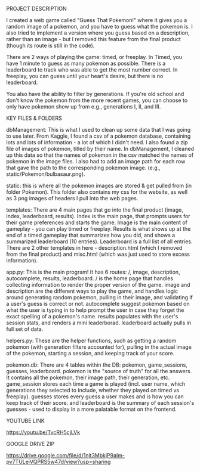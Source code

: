 PROJECT DESCRIPTION

I created a web game called "Guess That Pokemon!" where it gives you a random image of a pokemon, and you have to guess what the pokemon is. I also tried to implement a version where you guess based on a description, rather than an image - but I removed this feature from the final product (though its route is still in the code).

There are 2 ways of playing the game: timed, or freeplay. In Timed, you have 1 minute to guess as many pokemon as possible. There is a leaderboard to track who was able to get the most number correct. In freeplay, you can guess until your heart's desire, but there is no leaderboard.

You also have the ability to filter by generations. If you're old school and don't know the pokemon from the more recent games, you can choose to only have pokemon show up from e.g., generations I, II, and III.

KEY FILES & FOLDERS

dbManagement: This is what I used to clean up some data that I was going to use later. From Kaggle, I found a csv of a pokemon database, containing lots and lots of information - a lot of which I didn't need. I also found a zip file of images of pokemon, titled by their name. In dbManagement, I cleaned up this data so that the names of pokemon in the csv matched the names of pokemon in the image files. I also had to add an image path for each row that gave the path to the corresponding pokemon image. (e.g., static/Pokemon/bulbasaur.png).

static: this is where all the pokemon images are stored & get pulled from (in folder Pokemon). This folder also contains my css for the website, as well as 3 png images of headers I pull into the web pages.

templates: There are 4 main pages that go into the final product (image, index, leaderboard, results). Index is the main page, that prompts users for their game preferences and starts the game. Image is the main content of gameplay - you can play timed or freeplay. Results is what shows up at the end of a timed gameplay that summarizes how you did, and shows a summarized leaderboard (10 entries). Leaderboard is a full list of all entries. There are 2 other templates in here - description.html (which I removed from the final product) and misc.html (which was just used to store excess information).

app.py: This is the main program! It has 6 routes: /, image, description, autocomplete, results, leaderboard. / is the home page that handles collecting information to render the proper version of the game. image and description are the different ways to play the game, and handles logic around generating random pokemon, pulling in their image, and validating if a user's guess is correct or not. autocomplete suggest pokemon based on what the user is typing in to help prompt the user in case they forget the exact spelling of a pokemon's name. results populates with the user's session stats, and renders a mini leaderborad. leaderboard actually pulls in full set of data.

helpers.py: These are the helper functions, such as getting a random pokemon (with generation filters accounted for), pulling in the actual image of the pokemon, starting a session, and keeping track of your score.

pokemon.db: There are 4 tables within the DB: pokemon, game_sessions, guesses, leaderboard. pokemon is the "source of truth" for all the answers. It contains all the pokemon, their image path, their generation, etc. game_session stores each time a game is played (incl. user name, which generations they selected to include, whether they played on timed vs freeplay). guesses stores every guess a user makes and is how you can keep track of their score. and leaderboard is the summary of each session's guesses - used to display in a more palatable format on the frontend.


YOUTUBE LINK

https://youtu.be/TvcRH5cjLVk


GOOGLE DRIVE ZIP

https://drive.google.com/file/d/1njt3MbkjP9aIm-pv7TULeiVQPRS5w47d/view?usp=sharing


